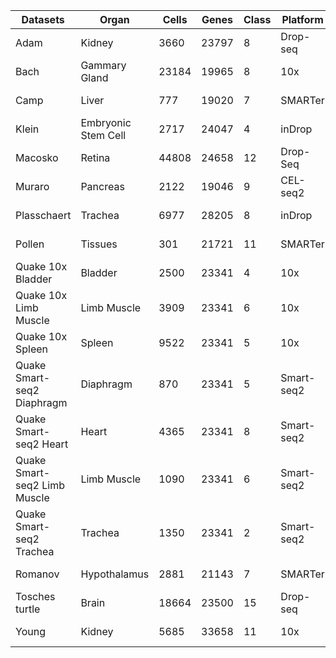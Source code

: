 | Datasets                  | Organ               | Cells | Genes | Class | Platform   | Reference                                      |
|---------------------------|---------------------|-------|-------|-------|------------|------------------------------------------------|
| Adam                      | Kidney              | 3660  | 23797 | 8     | Drop-seq   | Adam et al. 2017   |
| Bach                      | Gammary Gland       | 23184 | 19965 | 8     | 10x        | Bach et al. 2017   |
| Camp                      | Liver               | 777   | 19020 | 7     | SMARTer    | Camp et al. 2017   |
| Klein                     | Embryonic Stem Cell | 2717  | 24047 | 4     | inDrop     | Klein et al. 2015      |
| Macosko                   | Retina              | 44808 | 24658 | 12    | Drop-Seq   | Macosko et al. 2015    |
| Muraro                    | Pancreas            | 2122  | 19046 | 9     | CEL-seq2   | Muraro et al. 2016    |
| Plasschaert               | Trachea             | 6977  | 28205 | 8     | inDrop     | Plasschaert et al. 2018  |
| Pollen                    | Tissues             | 301   | 21721 | 11    | SMARTer    | Pollen et al. 2014        |
| Quake 10x Bladder         | Bladder             | 2500  | 23341 | 4     | 10x        | Schaum et al. 2018     |
| Quake 10x Limb Muscle     | Limb Muscle         | 3909  | 23341 | 6     | 10x        | Schaum et al. 2018     |
| Quake 10x Spleen          | Spleen              | 9522  | 23341 | 5     | 10x        | Schaum et al. 2018      |
| Quake Smart-seq2 Diaphragm| Diaphragm           | 870   | 23341 | 5     | Smart-seq2 | Schaum et al. 2018      |
| Quake Smart-seq2 Heart    | Heart               | 4365  | 23341 | 8     | Smart-seq2 | Schaum et al. 2018      |
| Quake Smart-seq2 Limb Muscle| Limb Muscle       | 1090  | 23341 | 6     | Smart-seq2 | Schaum et al. 2018      |
| Quake Smart-seq2 Trachea  | Trachea             | 1350  | 23341 | 2     | Smart-seq2 | Schaum et al. 2018      |
| Romanov                   | Hypothalamus        | 2881  | 21143 | 7     | SMARTer    | Romanov et al. 2017 |
| Tosches turtle            | Brain               | 18664 | 23500 | 15    | Drop-seq   | Tosches et al. 2018 |
| Young                     | Kidney              | 5685  | 33658 | 11    | 10x        | Young et al. 2018       |
